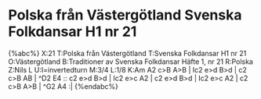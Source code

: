 # Polska från Västergötland Svenska Folkdansar H1 nr 21

{%abc%}
X:21
T:Polska från Västergötland
T:Svenska Folkdansar H1 nr 21
O:Västergötland
B:Traditioner av Svenska Folkdansar Häfte 1, nr 21
R:Polska
Z:Nils L
U:I=invertedturn
M:3/4
L:1/8
K:Am
A2 c>B A>B | Ic2 e>d B>d | c2 c>B AB | ^D2 E4 ::
c2 e>d B>d | Ic2 e>c A2 | c2 e>d B>d | Ic2 e>c A2 |
c2 c>B A>B | ^G2 A4 :|
{%endabc%}
